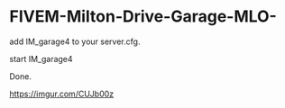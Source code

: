 # FIVEM-Milton-Drive-Garage-MLO-

add IM_garage4 to your server.cfg.

start IM_garage4

Done.

https://imgur.com/CUJb00z
